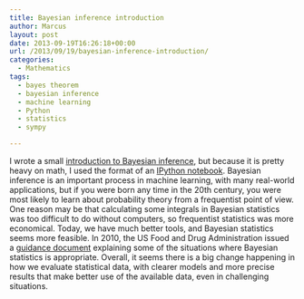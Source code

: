 ```yaml
---
title: Bayesian inference introduction
author: Marcus
layout: post
date: 2013-09-19T16:26:18+00:00
url: /2013/09/19/bayesian-inference-introduction/
categories:
  - Mathematics
tags:
  - bayes theorem
  - bayesian inference
  - machine learning
  - Python
  - statistics
  - sympy

---
```

I wrote a small [introduction to Bayesian inference][1], but because it is pretty heavy on math, I used the format of an [IPython notebook][2]. Bayesian inference is an important process in machine learning, with many real-world applications, but if you were born any time in the 20th century, you were most likely to learn about probability theory from a frequentist point of view. One reason may be that calculating some integrals in Bayesian statistics was too difficult to do without computers, so frequentist statistics was more economical. Today, we have much better tools, and Bayesian statistics seems more feasible. In 2010, the US Food and Drug Administration issued a [guidance document][3] explaining some of the situations where Bayesian statistics is appropriate. Overall, it seems there is a big change happening in how we evaluate statistical data, with clearer models and more precise results that make better use of the available data, even in challenging situations.

 [1]: http://nbviewer.ipython.org/urls/raw.github.com/lambdafu/notebook/master/math/Bayesian%20Coin%20Flip.ipynb
 [2]: http://ipython.org/notebook.html
 [3]: http://www.fda.gov/downloads/MedicalDevices/DeviceRegulationandGuidance/GuidanceDocuments/ucm071121.pdf